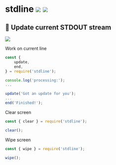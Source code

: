 # stdline [![](https://img.shields.io/npm/v/stdline.svg)](https://www.npmjs.com/package/stdline) [![](https://img.shields.io/badge/source--000000.svg?logo=github&style=social)](https://github.com/omrilotan/stdline)

## 💬 Update current STDOUT stream

![](https://user-images.githubusercontent.com/516342/96769099-576bfc80-13e7-11eb-92f6-75988a5bbde2.gif)


Work on current line
```js
const {
	update,
	end,
} = require('stdline');

console.log('processing:');
...

update('Got an update for you');
...
end('Finished!');
```

Clear screen
```js
const { clear } = require('stdline');

clear();
```

Wipe screen
```js
const { wipe } = require('stdline');

wipe();
```
